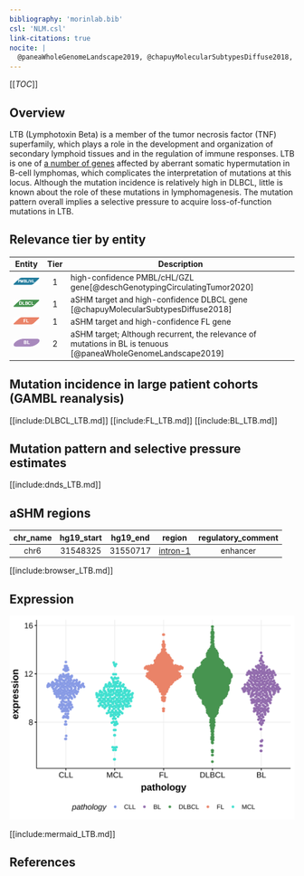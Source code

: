 ```yaml
---
bibliography: 'morinlab.bib'
csl: 'NLM.csl'
link-citations: true
nocite: |
  @paneaWholeGenomeLandscape2019, @chapuyMolecularSubtypesDiffuse2018, @deschGenotypingCirculatingTumor2020, 
---
```

[[_TOC_]]

## Overview
LTB (Lymphotoxin Beta) is a member of the tumor necrosis factor (TNF) superfamily, which plays a role in the development and organization of secondary lymphoid tissues and in the regulation of immune responses. LTB is one of [a number of genes](https://github.com/morinlab/LLMPP/wiki/ashm) affected by aberrant somatic hypermutation in B-cell lymphomas, which complicates the interpretation of mutations at this locus. Although the mutation incidence is relatively high in DLBCL, little is known about the role of these mutations in lymphomagenesis. The mutation pattern overall implies a selective pressure to acquire loss-of-function mutations in LTB. 


## Relevance tier by entity

|Entity|Tier|Description                           |
|:------:|:----:|--------------------------------------|
|![PMBL](images/icons/PMBL_tier1.png)|1|high-confidence PMBL/cHL/GZL gene[@deschGenotypingCirculatingTumor2020]|
|![DLBCL](images/icons/DLBCL_tier1.png) |1 | aSHM target and high-confidence DLBCL gene            [@chapuyMolecularSubtypesDiffuse2018]|
|![FL](images/icons/FL_tier1.png)    |1 | aSHM target and high-confidence FL gene               |
|![BL](images/icons/BL_tier2.png)    |2 | aSHM target; Although recurrent, the relevance of mutations in BL is tenuous [@paneaWholeGenomeLandscape2019]|

## Mutation incidence in large patient cohorts (GAMBL reanalysis)

[[include:DLBCL_LTB.md]]
[[include:FL_LTB.md]]
[[include:BL_LTB.md]]

## Mutation pattern and selective pressure estimates

[[include:dnds_LTB.md]]

## aSHM regions

|chr_name|hg19_start|hg19_end|region                                                                                        |regulatory_comment|
|:--------:|:----------:|:--------:|:----------------------------------------------------------------------------------------------:|:------------------:|
|chr6    |31548325  |31550717|[intron-1](https://genome.ucsc.edu/s/rdmorin/GAMBL%20hg19?position=chr6%3A31548325%2D31550717)|enhancer          |


[[include:browser_LTB.md]]

## Expression

![](images/gene_expression/LTB_by_pathology.svg)

[[include:mermaid_LTB.md]]

## References
<!-- ORIGIN: 29713087 -->
<!-- DLBCL: chapuyMolecularSubtypesDiffuse2018b -->
<!-- BL: paneaWholeGenomeLandscape2019 -->
<!-- BL: paneaWholeGenomeLandscape2019 -->
